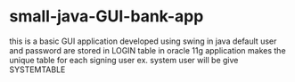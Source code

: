 # small-java-GUI-bank-app
this is a basic GUI application developed using swing in java
default user and password are stored in LOGIN table in oracle 11g
application makes the unique table for each signing user ex. system user will be give SYSTEMTABLE 
